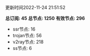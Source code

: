 更新时间2022-11-24 21:51:52

**总订阅: 45**
**总节点: 1250**
**有效节点: 296**
- ssr节点: 16
- trojan节点: 56
- v2ray节点: 218
- ss节点: 6
